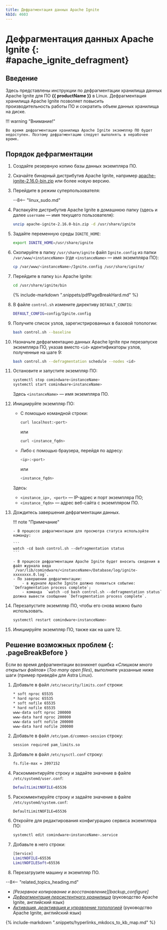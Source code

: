 ```yaml
---
title: Дефрагментация данных Apache Ignite
kbId: 4603
---
```


# Дефрагментация данных Apache Ignite {: #apache_ignite_defragment}

## Введение

Здесь представлены инструкции по дефрагментации хранилища данных Apache Ignite для ПО **{{ productName }}** в Linux. Дефрагментация хранилища Apache Ignite позволяет повысить производительность работы ПО и сократить объем данных хранилища на диске.

!!! warning "Внимание!"

    Во время дефрагментации хранилища Apache Ignite экземпляр ПО будет недоступен. Поэтому дефрагментацию следует выполнять в нерабочее время.

## Порядок дефрагментации

1. Создайте резервную копию базы данных экземпляра ПО.
2. Скачайте бинарный дистрибутив Apache Ignite, например [apache-ignite-2.16.0-bin.zip](https://downloads.apache.org/ignite/2.16.0/apache-ignite-2.16.0-bin.zip) или более новую версию.
3. Перейдите в режим суперпользователя:


    --8<-- "linux_sudo.md"

4. Распакуйте дистрибутив Apache Ignite в домашнюю папку (здесь и далее `username` — имя текущего пользователя):

    ``` sh
    unzip apache-ignite-2.16.0-bin.zip -d /usr/share/ignite
    ```

5. Задайте переменную среды `IGNITE_HOME`:

    ``` sh
    export IGNITE_HOME=/usr/share/ignite
    ```

6. Скопируйте в папку `/usr/share/ignite` файл `Ignite.config` из папки `/var/www/<instanceName>` (где `<instanceName>` — имя экземпляра ПО):

    ``` sh
    cp /var/www/<instanceName>/Ignite.config /usr/share/ignite/
    ```

7. Перейдите в папку `bin` Apache Ignite:

    ``` sh
    cd /usr/share/ignite/bin
    ```

    {% include-markdown ".snippets/pdfPageBreakHard.md" %}

8. В файле `control.sh` измените директиву `DEFAULT_CONFIG`:

    ``` sh
    DEFAULT_CONFIG=config/Ignite.config
    ```

9. Получите список узлов, зарегистрированных в базовой топологии:

    ``` sh
    bash control.sh --baseline
    ```

10. Назначьте дефрагментацию данных Apache Ignite при перезапуске экземпляра ПО, указав вместо `<id>` идентификаторы узлов, полученные на шаге 9:

    ``` sh
    bash control.sh --defragmentation schedule --nodes <id>
    ```
11. Остановите и запустите экземпляр ПО:

    ``` sh
    systemctl stop comindware<instanceName>
    systemctl start comindware<instanceName>

    ```

    Здесь `<instanceName>` — имя экземпляра ПО.

12. Инициируйте экземпляр ПО:

    - С помощью командной строки:

        ``` sh
        curl localhost:<port>
        ```

        или

        ``` sh
        curl <instance_fqdn>
        ```

    - Либо с помощью браузера, перейдя по адресу:

        ``` sh
        <ip>:<port>
        ```

        или

        ``` sh
        <instance_fqdn>
        ```

    Здесь:

    - `<instance_ip>, <port>` — IP-адрес и порт экземпляра ПО;
    - `<instance_fqdn>` — адрес веб-сайта с экземпляром ПО.

13. Дождитесь завершения дефрагментации данных.

    !!! note "Примечание"

        - В процессе дефрагментации для просмотра статуса используйте команду:
        
        ```
        watch -cd bash control.sh --defragmentation status
        ```

        - В процессе дефрагментации Apache Ignite будет вносить сведения в файл журнала вида `/var/lib/comindware/<instanceName>/Database/log/ignite-xxxxxxxx.0.log`. 
        - По завершении дефрагментации:
            - в журнале Apache Ignite должно появиться событие: `Defragmentation process complete`;
            - команда  `watch -cd bash control.sh --defragmentation status` должна вывести сообщение `Defragmentation process complete`.

14. Перезапустите экземпляр ПО, чтобы его снова можно было использовать.

    ``` sh
    systemctl restart comindware<instanceName>
    ```

15. Инициируйте экземпляр ПО, также как на шаге 12.

## Решение возможных проблем {: .pageBreakBefore }

Если во время дефрагментации возникнет ошибка _«Слишком много открытых файлов»_ (_Too many open files_), выполните указанные ниже шаги (пример приведён для Astra Linux).

1. Добавьте в файл `/etc/security/limits.conf` строки:

    ``` sh
    * soft nproc 65535
    * hard nproc 65535
    * soft nofile 65535
    * hard nofile 65535
    www-data soft nproc 200000
    www-data hard nproc 200000
    www-data soft nofile 200000
    www-data hard nofile 200000
    ```

2. Добавьте в файл `/etc/pam.d/common-session` строку:

    ``` sh
    session required pam_limits.so
    ```

3. Добавьте в файл `/etc/sysctl.conf` строку:

    ``` sh
    fs.file-max = 2097152
    ```

4. Раскомментируйте строку и задайте значение в файле `/etc/systemd/user.conf`:

    ```  sh
    DefaultLimitNOFILE=65536
    ```

5. Раскомментируйте строку и задайте значение в файле `/etc/systemd/system.conf`:

    ```
    DefaultLimitNOFILE=65536
    ```

6. Откройте для редактирования конфигурацию сервиса экземпляра ПО:

    ```  sh
    systemctl edit comindware<instanceName>.service
    ```

7. Добавьте в него строки:

    ```  sh
    [Service]
    LimitNOFILE=65536
    LimitNOFILESoft=65536
    ```

8. Перезагрузите машину и экземпляр ПО.

<div class="relatedTopics" markdown="block">

--8<-- "related_topics_heading.md"

- _[Резервное копирование и восстановление][backup_configure]_
- _[Дефрагментация персистентного хранилища](https://ignite.apache.org/docs/2.11.1/persistence/native-persistence-defragmentation)_ (руководство Apache Ignite, английский язык)
- _[Активация, деактивация и управление топологией](https://ignite.apache.org/docs/2.11.1/tools/control-script#activation-deactivation-and-topology-management)_ (руководство Apache Ignite, английский язык)

</div>

{% include-markdown ".snippets/hyperlinks_mkdocs_to_kb_map.md" %}
